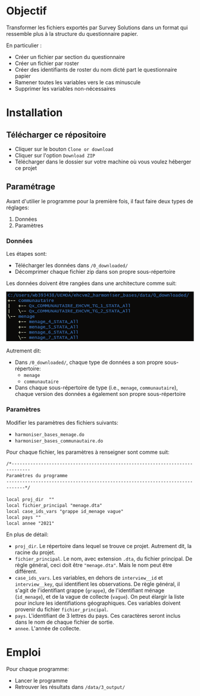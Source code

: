 # Objectif

Transformer les fichiers exportés par Survey Solutions dans un format qui ressemble plus à la structure du questionnaire papier.

En particulier :

- Créer un fichier par section du questionnaire
- Créer un fichier par roster
- Créer des identifiants de roster du nom dicté part le questionnaire papier
- Ramener toutes les variables vers le cas minuscule
- Supprimer les variables non-nécessaires

# Installation

## Télécharger ce répositoire

- Cliquer sur le bouton `Clone or download`
- Cliquer sur l'option `Download ZIP`
- Télécharger dans le dossier sur votre machine où vous voulez héberger ce projet

## Paramétrage

Avant d'utilier le programme pour la première fois, il faut faire deux types de réglages: 

1. Données
1. Paramètres

### Données

Les étapes sont:

- Télécharger les données dans `/0_downloaded/`
- Décomprimer chaque fichier zip dans son propre sous-répertoire

Les données doivent être rangées dans une architecture comme suit:

![](docs/directory_tree.png)

Autrement dit:

- Dans `/0_downloaded/`, chaque type de données a son propre sous-répertoire:
    - `menage`
    - `communautaire`
- Dans chaque sous-répertoire de type (i.e., `menage`, `communautaire`), chaque version des données a également son propre sous-répertoire

### Paramètres

Modifier les paramètres des fichiers suivants:

- `harmoniser_bases_menage.do`
- `harmoniser_bases_communautaire.do`

Pour chaque fichier, les paramètres à renseigner sont comme suit:

```
/*-----------------------------------------------------------------------------
Paramètres du programme
-----------------------------------------------------------------------------*/

local proj_dir 	""
local fichier_principal "menage.dta"
local case_ids_vars "grappe id_menage vague"
local pays ""
local annee "2021"

```

En plus de détail:

- `proj_dir`. Le répertoire dans lequel se trouve ce projet. Autrement dit, la racine du projet.
- `fichier_principal`. Le nom, avec extension `.dta`, du fichier principal. De règle général, ceci doit être `"menage.dta"`. Mais le nom peut être différent.
- `case_ids_vars`. Les variables, en dehors de `interview__id` et `interview__key`, qui identifient les observations. De règle général, il s'agit de l'identifiant grappe (`grappe`), de l'identifiant ménage (`id_menage`), et de la vague de collecte (`vague`). On peut élargir la liste pour inclure les identifiations géographiques. Ces variables doivent provenir du fichier `fichier_principal`.
- `pays`. L'identifiant de 3 lettres du pays. Ces caractères seront inclus dans le nom de chaque fichier de sortie.
- `annee`. L'année de collecte.

# Emploi

Pour chaque programme:

- Lancer le programme
- Retrouver les résultats dans `/data/3_output/`
